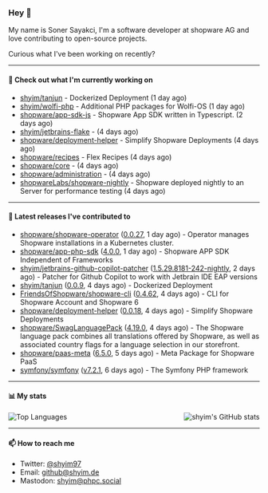 ### Hey 👋

My name is Soner Sayakci, I'm a software developer at shopware AG and love contributing to open-source projects.

Curious what I've been working on recently?

---

#### 👷 Check out what I'm currently working on

- [shyim/tanjun](https://github.com/shyim/tanjun) - Dockerized Deployment (1 day ago)
- [shyim/wolfi-php](https://github.com/shyim/wolfi-php) - Additional PHP packages for Wolfi-OS (1 day ago)
- [shopware/app-sdk-js](https://github.com/shopware/app-sdk-js) - Shopware App SDK written in Typescript. (2 days ago)
- [shyim/jetbrains-flake](https://github.com/shyim/jetbrains-flake) -  (4 days ago)
- [shopware/deployment-helper](https://github.com/shopware/deployment-helper) - Simplify Shopware Deployments (4 days ago)
- [shopware/recipes](https://github.com/shopware/recipes) - Flex Recipes (4 days ago)
- [shopware/core](https://github.com/shopware/core) -  (4 days ago)
- [shopware/administration](https://github.com/shopware/administration) -  (4 days ago)
- [shopwareLabs/shopware-nightly](https://github.com/shopwareLabs/shopware-nightly) - Shopware deployed nightly to an Server for performance testing (4 days ago)

---

#### 🔭 Latest releases I've contributed to

- [shopware/shopware-operator](https://github.com/shopware/shopware-operator) ([0.0.27](https://github.com/shopware/shopware-operator/releases/tag/0.0.27), 1 day ago) - Operator manages Shopware installations in a Kubernetes cluster.
- [shopware/app-php-sdk](https://github.com/shopware/app-php-sdk) ([4.0.0](https://github.com/shopware/app-php-sdk/releases/tag/4.0.0), 1 day ago) - Shopware APP SDK Independent of Frameworks
- [shyim/jetbrains-github-copilot-patcher](https://github.com/shyim/jetbrains-github-copilot-patcher) ([1.5.29.8181-242-nightly](https://github.com/shyim/jetbrains-github-copilot-patcher/releases/tag/1.5.29.8181-242-nightly), 2 days ago) - Patcher for Github Copilot to work with Jetbrain IDE EAP versions
- [shyim/tanjun](https://github.com/shyim/tanjun) ([0.0.9](https://github.com/shyim/tanjun/releases/tag/0.0.9), 4 days ago) - Dockerized Deployment
- [FriendsOfShopware/shopware-cli](https://github.com/FriendsOfShopware/shopware-cli) ([0.4.62](https://github.com/FriendsOfShopware/shopware-cli/releases/tag/0.4.62), 4 days ago) - CLI for Shopware Account and Shopware 6
- [shopware/deployment-helper](https://github.com/shopware/deployment-helper) ([0.0.18](https://github.com/shopware/deployment-helper/releases/tag/0.0.18), 4 days ago) - Simplify Shopware Deployments
- [shopware/SwagLanguagePack](https://github.com/shopware/SwagLanguagePack) ([4.19.0](https://github.com/shopware/SwagLanguagePack/releases/tag/4.19.0), 4 days ago) - The Shopware language pack combines all translations offered by Shopware, as well as associated country flags for a language selection in our storefront.
- [shopware/paas-meta](https://github.com/shopware/paas-meta) ([6.5.0](https://github.com/shopware/paas-meta/releases/tag/6.5.0), 5 days ago) - Meta Package for Shopware PaaS
- [symfony/symfony](https://github.com/symfony/symfony) ([v7.2.1](https://github.com/symfony/symfony/releases/tag/v7.2.1), 6 days ago) - The Symfony PHP framework

---

#### 📊 My stats

<img align="right" alt="shyim's GitHub stats" src="https://github-readme-stats.vercel.app/api?username=shyim&count_private=1&show_icons=true&" />

![Top Languages](https://github-readme-stats.vercel.app/api/top-langs/?username=shyim)

---

#### 📫 How to reach me

- Twitter: [@shyim97](https://twitter.com/shyim97)
- Email: [github@shyim.de](mailto://github@shyim.de)
- Mastodon: <a rel="me" href="https://phpc.social/@shyim">shyim@phpc.social</a>
